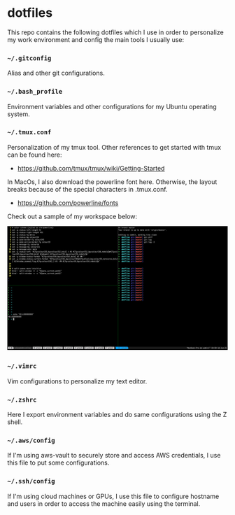 # dotfiles

This repo contains the following dotfiles which I use in order to personalize my work environment and config the main tools I usually use:

### `~/.gitconfig`
Alias and other git configurations.

### `~/.bash_profile`
Environment variables and other configurations for my Ubuntu operating system.

### `~/.tmux.conf`
Personalization of my tmux tool. Other references to get started with tmux can be found here:

* https://github.com/tmux/tmux/wiki/Getting-Started

In MacOs, I also  download the powerline font here. Otherwise, the layout breaks because of the special characters in .tmux.conf.

* https://github.com/powerline/fonts

Check out a sample of my workspace below:

![sample](sample.png)

### `~/.vimrc`
Vim configurations to personalize my text editor.

### `~/.zshrc`
Here I export environment variables and do same configurations using the Z shell.

### `~/.aws/config`
If I'm using aws-vault to securely store and access AWS credentials, I use this file to put some configurations.

### `~/.ssh/config`
If I'm using cloud machines or GPUs, I use this file to configure hostname and users in order to access the machine easily using the terminal.
